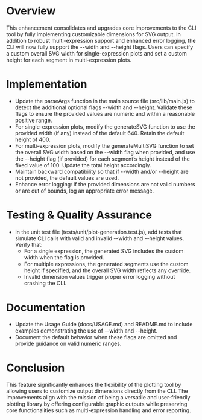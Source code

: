 # Overview
This enhancement consolidates and upgrades core improvements to the CLI tool by fully implementing customizable dimensions for SVG output. In addition to robust multi-expression support and enhanced error logging, the CLI will now fully support the --width and --height flags. Users can specify a custom overall SVG width for single-expression plots and set a custom height for each segment in multi-expression plots.

# Implementation
- Update the parseArgs function in the main source file (src/lib/main.js) to detect the additional optional flags --width and --height. Validate these flags to ensure the provided values are numeric and within a reasonable positive range.
- For single-expression plots, modify the generateSVG function to use the provided width (if any) instead of the default 640. Retain the default height of 400.
- For multi-expression plots, modify the generateMultiSVG function to set the overall SVG width based on the --width flag when provided, and use the --height flag (if provided) for each segment’s height instead of the fixed value of 100. Update the total height accordingly.
- Maintain backward compatibility so that if --width and/or --height are not provided, the default values are used.
- Enhance error logging: if the provided dimensions are not valid numbers or are out of bounds, log an appropriate error message.

# Testing & Quality Assurance
- In the unit test file (tests/unit/plot-generation.test.js), add tests that simulate CLI calls with valid and invalid --width and --height values. Verify that:
  - For a single expression, the generated SVG includes the custom width when the flag is provided.
  - For multiple expressions, the generated segments use the custom height if specified, and the overall SVG width reflects any override.
  - Invalid dimension values trigger proper error logging without crashing the CLI.

# Documentation
- Update the Usage Guide (docs/USAGE.md) and README.md to include examples demonstrating the use of --width and --height.
- Document the default behavior when these flags are omitted and provide guidance on valid numeric ranges.

# Conclusion
This feature significantly enhances the flexibility of the plotting tool by allowing users to customize output dimensions directly from the CLI. The improvements align with the mission of being a versatile and user-friendly plotting library by offering configurable graphic outputs while preserving core functionalities such as multi-expression handling and error reporting.